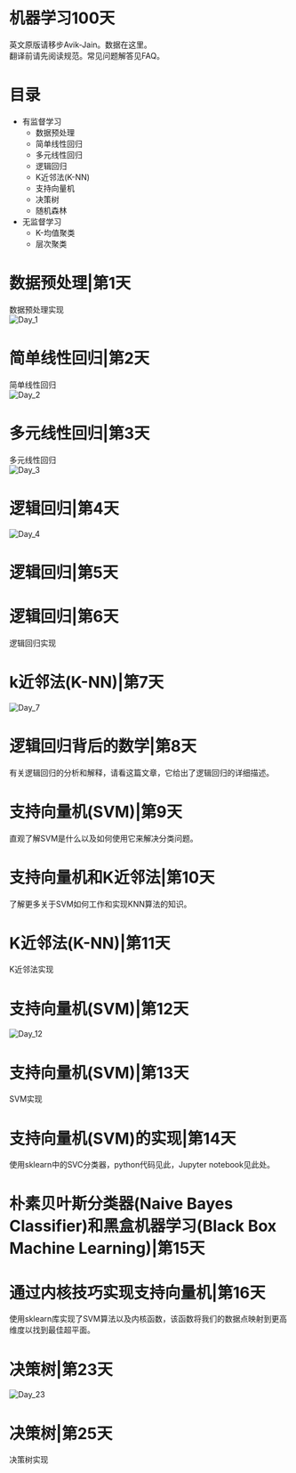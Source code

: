 # 机器学习100天  
英文原版请移步Avik-Jain。数据在这里。  
翻译前请先阅读规范。常见问题解答见FAQ。  
# 目录  
+ 有监督学习  
    + 数据预处理
    + 简单线性回归
    + 多元线性回归
    + 逻辑回归
    + K近邻法(K-NN)
    + 支持向量机
    + 决策树
    + 随机森林
+ 无监督学习 
    + K-均值聚类
    + 层次聚类

# 数据预处理|第1天  
数据预处理实现  
![Day_1](https://github.com/heytan/100-Days-Of-ML-Code/blob/master/Info-graphs/Day%201.jpg)  
# 简单线性回归|第2天  
简单线性回归  
![Day_2](https://github.com/heytan/100-Days-Of-ML-Code/blob/master/Info-graphs/Day%202.jpg)
# 多元线性回归|第3天  
多元线性回归  
![Day_3](https://github.com/heytan/100-Days-Of-ML-Code/blob/master/Info-graphs/Day%203.jpg)
# 逻辑回归|第4天  
![Day_4](https://github.com/heytan/100-Days-Of-ML-Code/blob/master/Info-graphs/Day%204.jpg)
# 逻辑回归|第5天 
# 逻辑回归|第6天 
逻辑回归实现  
# k近邻法(K-NN)|第7天  
![Day_7]()
# 逻辑回归背后的数学|第8天  
有关逻辑回归的分析和解释，请看这篇文章，它给出了逻辑回归的详细描述。  
# 支持向量机(SVM)|第9天  
直观了解SVM是什么以及如何使用它来解决分类问题。  
# 支持向量机和K近邻法|第10天  
了解更多关于SVM如何工作和实现KNN算法的知识。  
# K近邻法(K-NN)|第11天  
K近邻法实现  
# 支持向量机(SVM)|第12天  
![Day_12]()
# 支持向量机(SVM)|第13天  
SVM实现
# 支持向量机(SVM)的实现|第14天  
使用sklearn中的SVC分类器，python代码见此，Jupyter notebook见此处。  
# 朴素贝叶斯分类器(Naive Bayes Classifier)和黑盒机器学习(Black Box Machine Learning)|第15天  
# 通过内核技巧实现支持向量机|第16天  
使用sklearn库实现了SVM算法以及内核函数，该函数将我们的数据点映射到更高维度以找到最佳超平面。
# 决策树|第23天  
![Day_23]()
# 决策树|第25天  
决策树实现







